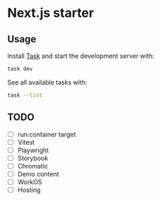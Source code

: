 # Next.js starter

## Usage

Install [Task] and start the development server with:

[Task]: https://taskfile.dev/

```sh
task dev
```

See all available tasks with:

```sh
task --list
```

## TODO

- [ ] run:container target
- [ ] Vitest
- [ ] Playwright
- [ ] Storybook
- [ ] Chromatic
- [ ] Demo content
- [ ] WorkOS
- [ ] Hosting
